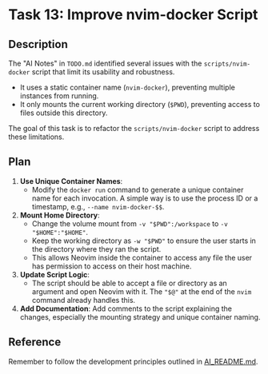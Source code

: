 # Task 13: Improve nvim-docker Script

## Description

The "AI Notes" in `TODO.md` identified several issues with the `scripts/nvim-docker` script that limit its usability and robustness.
- It uses a static container name (`nvim-docker`), preventing multiple instances from running.
- It only mounts the current working directory (`$PWD`), preventing access to files outside this directory.

The goal of this task is to refactor the `scripts/nvim-docker` script to address these limitations.

## Plan

1.  **Use Unique Container Names**:
    -   Modify the `docker run` command to generate a unique container name for each invocation. A simple way is to use the process ID or a timestamp, e.g., `--name nvim-docker-$$`.
2.  **Mount Home Directory**:
    -   Change the volume mount from `-v "$PWD":/workspace` to `-v "$HOME":"$HOME"`.
    -   Keep the working directory as `-w "$PWD"` to ensure the user starts in the directory where they ran the script.
    -   This allows Neovim inside the container to access any file the user has permission to access on their host machine.
3.  **Update Script Logic**:
    -   The script should be able to accept a file or directory as an argument and open Neovim with it. The `"$@"` at the end of the `nvim` command already handles this.
4.  **Add Documentation**: Add comments to the script explaining the changes, especially the mounting strategy and unique container naming.

## Reference

Remember to follow the development principles outlined in [AI_README.md](mdc:AI_README.md). 